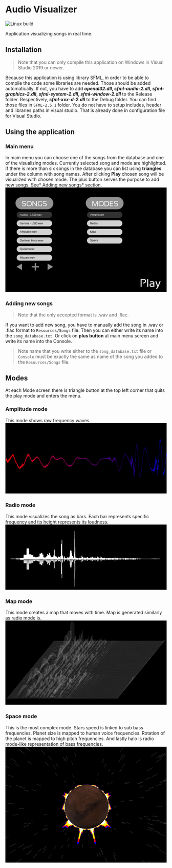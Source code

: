 # Audio Visualizer

![Linux build](https://github.com/JanKleprlik/AudioVisualiser/actions/workflows/linux.yml/badge.svg)

Application visualizing songs in real time.

## Installation

> Note that you can only compile this application on Windows in Visual Studio 2019 or newer.

Because this application is using library SFML, in order to be able to compile the code some libraries are needed. Those should be added automatically. If not, you have to add ***openal32.dll*, *sfml-audio-2.dll*, *sfml-graphics-2.dll*, *sfml-system-2.dll*, *sfml-window-2.dll*** to the Release folder. Respectively, ***sfml-xxx-d-2.dll*** to the Debug folder. You can find those files in `SFML-2.5.1` folder. You do not have to setup includes, header and libraries paths in visual studio. That is already done in configuration file for Visual Studio.

## Using the application
### Main menu
In main menu  you can choose one of the songs from the database and one of the visualizing modes. 
Currently selected song and mode are highlighted. If there is more than six songs in the database you can list using **triangles** under the column with song names.
After clicking **Play** chosen song will be visualized with chosen mode. 
The plus button serves the purpose to add new songs. See* Adding new songs* section.
![Main menu after startup](/Documentation/menu.png)

### Adding new songs
>Note that the only accepted format is .wav and .flac.

If you want to add new song, you have to manually add the song in .wav or .flac format to `Resources/Songs` file. Then you can either write its name into the `song_database.txt`. Or click on **plus button** at main menu screen and write its name into the Console.
>Note name that you write either to the `song_database.txt` file or `Console` must be exactly the same as name of the song you added to the `Resources/Songs` file. 

## Modes

At each Mode screen there is triangle button at the top left corner that quits the play mode and enters the menu.

### Amplitude mode
This mode shows raw frequency waves.
![Amplitude mode](/Documentation/amplitude.PNG)
### Radio mode
This mode visualizes the song as bars. Each bar represents specific frequency and its height represents its loudness.
![Radio mode](/Documentation/radio.PNG)
### Map mode
This mode creates a map that moves with time. Map is generated similarly as radio mode is.
![Map mode](/Documentation/map.PNG)
### Space mode
This is the most complex mode. Stars speed is linked to sub bass frequencies. Planet size is mapped to human voice frequencies. Rotation of the planet is mapped to high pitch frequencies. And lastly halo is radio mode-like representation of bass frequencies.
![Space mode](/Documentation/space.PNG)

